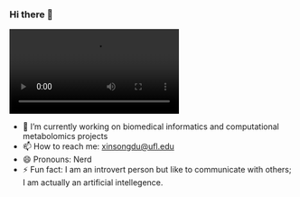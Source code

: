 ### Hi there 👋

<!--
**XinsongDu/XinsongDu** is a ✨ _special_ ✨ repository because its `README.md` (this file) appears on your GitHub profile.

Here are some ideas to get you started:

https://i.pinimg.com/474x/05/c5/ac/05c5ace1f7e3c097bfda25e8b376fe24--wall-e-costume-party-masks.jpg

- 🔭 I’m currently working on ...
- 🌱 I’m currently learning ...
- 👯 I’m looking to collaborate on ...
- 🤔 I’m looking for help with ...
- 💬 Ask me about ...
- 📫 How to reach me: ...
- 😄 Pronouns: ...
- ⚡ Fun fact: ...
-->
![WALLE](https://i.gifer.com/OoC3.mp4)
- 🔭 I’m currently working on biomedical informatics and computational metabolomics projects
- 📫 How to reach me: xinsongdu@ufl.edu
- 😄 Pronouns: Nerd
- ⚡ Fun fact: I am an introvert person but like to communicate with others; I am actually an artificial intellegence.